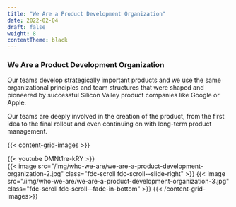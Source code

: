 ```yaml
---
title: "We Are a Product Development Organization"
date: 2022-02-04
draft: false
weight: 8
contentTheme: black
---
```


### We Are a Product Development Organization

Our teams develop strategically important products and we use the same organizational principles and team structures that were shaped and pioneered by successful Silicon Valley product companies like Google or Apple.

Our teams are deeply involved in the creation of the product, from the first idea to the final rollout and even continuing on with long-term product management.

{{< content-grid-images >}}
  <div class="fdc-scroll fdc-scroll--slide-left">
    {{< youtube DMNt1re-kRY >}}
  </div>
  {{< image src="/img/who-we-are/we-are-a-product-development-organization-2.jpg" class="fdc-scroll fdc-scroll--slide-right" >}}
  {{< image src="/img/who-we-are/we-are-a-product-development-organization-3.jpg" class="fdc-scroll fdc-scroll--fade-in-bottom" >}}
{{< /content-grid-images>}}
